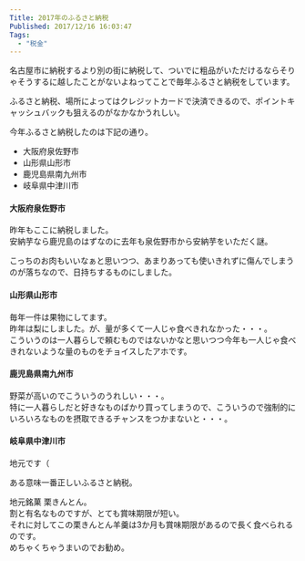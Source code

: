 ```yaml
---
Title: 2017年のふるさと納税
Published: 2017/12/16 16:03:47
Tags:
  - "税金"
---
```

名古屋市に納税するより別の街に納税して、ついでに粗品がいただけるならそりゃそうするに越したことがないよねってことで毎年ふるさと納税をしています。  

ふるさと納税、場所によってはクレジットカードで決済できるので、ポイントキャッシュバックも狙えるのがなかなかうれしい。  



今年ふるさと納税したのは下記の通り。  

* 大阪府泉佐野市
* 山形県山形市
* 鹿児島県南九州市
* 岐阜県中津川市

#### 大阪府泉佐野市

<?# OEmbed "https://www.furusato-tax.jp/japan/prefecture/item_detail/27213/255825" /?>  
昨年もここに納税しました。  
安納芋なら鹿児島のはずなのに去年も泉佐野市から安納芋をいただく謎。  
<?# OEmbed "https://www.furusato-tax.jp/japan/prefecture/item_detail/27213/283088" /?>  
こっちのお肉もいいなぁと思いつつ、あまりあっても使いきれずに傷んでしまうのが落ちなので、日持ちするものにしました。  

#### 山形県山形市
<?# OEmbed "https://www.furusato-tax.jp/japan/prefecture/item_detail/06201/414955" /?>
毎年一件は果物にしてます。  
昨年は梨にしました。が、量が多くて一人じゃ食べきれなかった・・・。  
こういうのは一人暮らしで頼むものではないかなと思いつつ今年も一人じゃ食べきれないような量のものをチョイスしたアホです。  

#### 鹿児島県南九州市
<?# OEmbed "https://www.furusato-tax.jp/japan/prefecture/item_detail/46223/377175" /?>
野菜が高いのでこういうのうれしい・・・。  
特に一人暮らしだと好きなものばかり買ってしまうので、こういうので強制的にいろいろなものを摂取できるチャンスをつかまないと・・・。  

#### 岐阜県中津川市
地元です（  

ある意味一番正しいふるさと納税。  
<?# OEmbed "https://www.furusato-tax.jp/japan/prefecture/item_detail/21206/321558" /?>

地元銘菓 栗きんとん。  
割と有名なものですが、とても賞味期限が短い。  
それに対してこの栗きんとん羊羹は3か月も賞味期限があるので長く食べられるのです。  
めちゃくちゃうまいのでお勧め。



